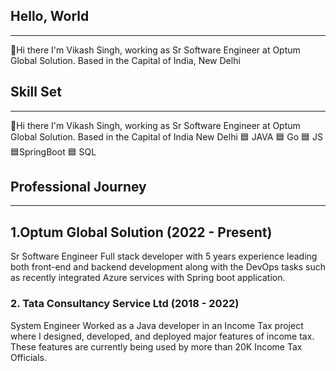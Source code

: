 
## Hello, World
----------------------------------------------------------------------------------------------------------------------------------------------------------------------------------------------------------------------------
👋Hi there I'm Vikash Singh, working as Sr Software Engineer at Optum Global Solution. Based in the Capital of India, New Delhi

## Skill Set
----------------------------------------------------------------------------------------------------------------------------------------------------------------------------------------------------------------------------
👋Hi there I'm Vikash Singh, working as Sr Software Engineer at Optum Global Solution. Based in the Capital of India New Delhi
   🟦 JAVA   🟦 Go  🟦 JS 🟦SpringBoot 🟦 SQL

## Professional Journey
-------------------------------------------------------------------------------------------------------------------------------------------------------------------------------------------------------------------------------
## 1.Optum Global Solution (2022 - Present) 
   Sr Software Engineer
Full stack developer with 5 years experience leading both front-end and backend development along with the DevOps tasks such as recently integrated Azure services with Spring boot application.

### 2. Tata Consultancy Service Ltd (2018 - 2022)
   System Engineer
Worked as a Java developer in an Income Tax project where I designed, developed, and deployed major features of income tax. These features are currently being used by more than 20K Income Tax Officials.
